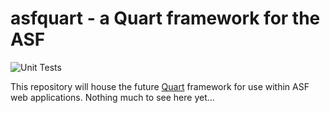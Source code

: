   # asfquart - a Quart framework for the ASF
  ![Unit Tests](https://github.com/apache/infrastructure-asfquart/actions/workflows/unit-tests.yml/badge.svg)
  
  This repository will house the future [Quart](https://github.com/pallets/quart/) framework for use 
  within ASF web applications. Nothing much to see here yet...

  
